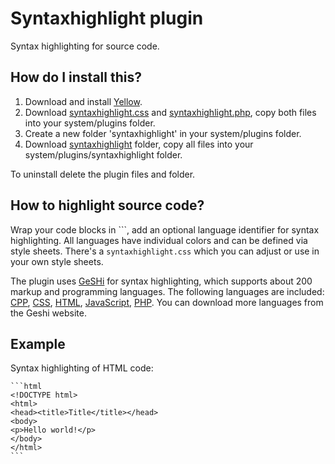 Syntaxhighlight plugin
======================

Syntax highlighting for source code.

How do I install this?
----------------------
1. Download and install [Yellow](https://github.com/markseu/yellowcms/).  
2. Download [syntaxhighlight.css](syntaxhighlight.css?raw=true) and [syntaxhighlight.php](syntaxhighlight.php?raw=true), copy both files into your system/plugins folder.  
3. Create a new folder 'syntaxhighlight' in your system/plugins folder.  
4. Download [syntaxhighlight](syntaxhighlight) folder, copy all files into your system/plugins/syntaxhighlight folder.

To uninstall delete the plugin files and folder.

How to highlight source code?
-----------------------------
Wrap your code blocks in \`\`\`, add an optional language identifier for syntax highlighting. All languages have individual colors and can be defined via style sheets. There's a `syntaxhighlight.css` which you can adjust or use in your own style sheets.

The plugin uses [GeSHi](http://qbnz.com/highlighter/) for syntax highlighting, which supports about 200 markup and programming languages. The following languages are included: [CPP](http://en.wikipedia.org/wiki/C++), [CSS](http://en.wikipedia.org/wiki/CSS), [HTML](http://en.wikipedia.org/wiki/HTML), [JavaScript](http://en.wikipedia.org/wiki/JavaScript), [PHP](http://en.wikipedia.org/wiki/PHP).  You can download more languages from the Geshi website.

Example
-------
Syntax highlighting of HTML code:

    ```html
    <!DOCTYPE html>
    <html>
    <head><title>Title</title></head>
    <body>
    <p>Hello world!</p>
    </body>
    </html>
    ```